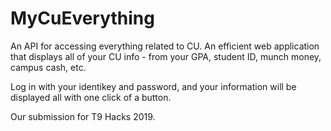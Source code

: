 # MyCuEverything

An API for accessing everything related to CU. An efficient web application that displays all of your CU info - from your GPA, student ID, munch money, campus cash, etc.

Log in with your identikey and password, and your information will be displayed all with one click of a button. 

Our submission for T9 Hacks 2019.